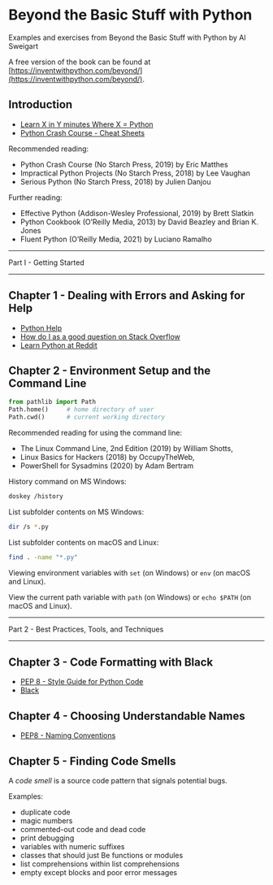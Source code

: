 # Beyond the Basic Stuff with Python

Examples and exercises from Beyond the Basic Stuff with Python by Al Sweigart

A free version of the book can be found at [https://inventwithpython.com/beyond/](https://inventwithpython.com/beyond/).

## Introduction

- [Learn X in Y minutes Where X = Python](https://learnxinyminutes.com/docs/python/)
- [Python Crash Course - Cheat Sheets](https://ehmatthes.github.io/pcc/cheatsheets/README.html)

Recommended reading:


- Python Crash Course (No Starch Press, 2019) by Eric Matthes
- Impractical Python Projects (No Starch Press, 2018) by Lee Vaughan
- Serious Python (No Starch Press, 2018) by Julien Danjou

Further reading:

- Effective Python (Addison-Wesley Professional, 2019) by Brett Slatkin
- Python Cookbook (O’Reilly Media, 2013) by David Beazley and Brian K. Jones
- Fluent Python (O’Reilly Media, 2021) by Luciano Ramalho

---

Part I - Getting Started

---

## Chapter 1 - Dealing with Errors and Asking for Help

- [Python Help](https://www.python.org/about/help/)
- [How do I as a good question on Stack Overflow](https://stackoverflow.com/help/how-to-ask/)
- [Learn Python at Reddit](https://www.reddit.com/r/learnpython/)

## Chapter 2 - Environment Setup and the Command Line

```python
from pathlib import Path
Path.home()     # home directory of user
Path.cwd()      # current working directory
```

Recommended reading for using the command line:

- The Linux Command Line, 2nd Edition (2019) by William Shotts, 
- Linux Basics for Hackers (2018) by OccupyTheWeb,
- PowerShell for Sysadmins (2020) by Adam Bertram

History command on MS Windows:

```bash
doskey /history
```

List subfolder contents on MS Windows:

```bash
dir /s *.py
```

List subfolder contents on macOS and Linux:

```bash
find . -name "*.py"
```

Viewing environment variables with `set` (on Windows) or `env` (on macOS and Linux).

View the current path variable with `path` (on Windows) or `echo $PATH` (on macOS and Linux).

---

Part 2 - Best Practices, Tools, and Techniques

---

## Chapter 3 - Code Formatting with Black

- [PEP 8 - Style Guide for Python Code](https://www.python.org/dev/peps/pep-0008/)
- [Black](https://github.com/psf/black/)

## Chapter 4 - Choosing Understandable Names

- [PEP8 - Naming Conventions](https://www.python.org/dev/peps/pep-0008/#naming-conventions)

## Chapter 5 - Finding Code Smells

A *code smell* is a source code pattern that signals potential bugs.

Examples:

- duplicate code
- magic numbers
- commented-out code and dead code
- print debugging
- variables with numeric suffixes
- classes that should just Be functions or modules
- list comprehensions within list comprehensions
- empty except blocks and poor error messages